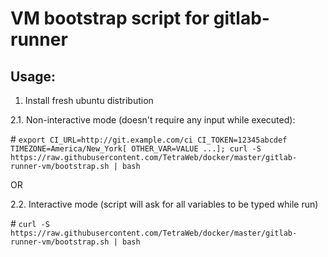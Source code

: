 # VM bootstrap script for gitlab-runner

## Usage:

1. Install fresh ubuntu distribution

2.1. Non-interactive mode (doesn't require any input while executed):

\# `export CI_URL=http://git.example.com/ci CI_TOKEN=12345abcdef TIMEZONE=America/New_York[ OTHER_VAR=VALUE ...]; curl -S https://raw.githubusercontent.com/TetraWeb/docker/master/gitlab-runner-vm/bootstrap.sh | bash`

OR

2.2. Interactive mode (script will ask for all variables to be typed while run)

\# `curl -S https://raw.githubusercontent.com/TetraWeb/docker/master/gitlab-runner-vm/bootstrap.sh | bash`
